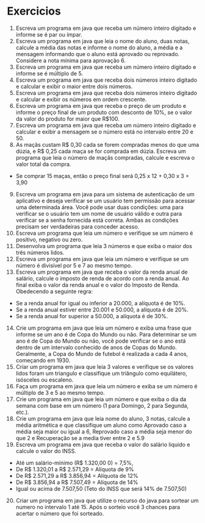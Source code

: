 # Exercicios
1. Escreva um programa em java que receba um número inteiro digitado
   e informe se é par ou ímpar.
2. Escreva um programa em java que leia o nome do aluno, duas notas,
   calcule a média das notas e informe o nome do aluno, a média e a
   mensagem informando que o aluno está aprovado ou reprovado. Considere a nota mínima para aprovação 6.
3. Escreva um programa em java que receba um número inteiro digitado
   e informe se é múltiplo de 5.
4. Escreva um programa em java que receba dois números inteiro
   digitado e calcular e exibir o maior entre dois números.
5. Escreva um programa em java que receba dois números inteiro
   digitado e calcular e exibir os números em ordem crescente.
6. Escreva um programa em java que receba o preço de um produto e
   informe o preço final de um produto com desconto de 10%, se o valor
   da valor do produto for maior que R$100.
7. Escreva um programa em java que receba um número inteiro digitado e
   calcular e exibir a mensagem se o número está no intervalo entre 20 e 50.
8. As maçãs custam R$ 0,30 cada se forem compradas menos do que uma
   dúzia, e R$ 0,25 cada maça se for comprada em dúzia. Escreva um
   programa que leia o número de maçãs compradas, calcule e escreva o valor
   total da compra.
- Se comprar 15 maças, então o preço final será 0,25 x 12 + 0,30 x 3 = 3,90

9. Escreva um programa em java para um sistema de autenticação de um aplicativo
   e deseja verificar se um usuário tem permissão para acessar uma determinada
   área. Você pode usar duas condições: uma para verificar se o usuário tem um
   nome de usuário válido e outra para verificar se a senha fornecida está correta.
   Ambas as condições precisam ser verdadeiras para conceder acesso.
10. Escreva um programa que leia um número e verifique se um número é positivo,
    negativo ou zero.
11. Desenvolva um programa que leia 3 números e que exiba o maior dos três
    números lidos.
12. Escreva um programa em java que leia um número e verifique se um número é
    divisível por 5 e 7 ao mesmo tempo.
13. Escreva um programa em java que receba o valor da renda anual de salário,
    calcule o imposto de renda de acordo com a renda anual. Ao final exiba o valor da
    renda anual e o valor do Imposto de Renda.
    Obedecendo a seguinte regra:
- Se a renda anual for igual ou inferior a 20.000, a alíquota é de 10%.
- Se a renda anual estiver entre 20.001 e 50.000, a alíquota é de 20%.
- Se a renda anual for superior a 50.000, a alíquota é de 30%.

14. Crie um programa em java que leia um número e exiba uma frase
    que informe se um ano é de Copa do Mundo ou não. Para determinar
    se um ano é de Copa do Mundo ou não, você pode verificar se o ano
    está dentro de um intervalo conhecido de anos de Copas do Mundo.
    Geralmente, a Copa do Mundo de futebol é realizada a cada 4 anos,
    começando em 1930.
15. Criar um programa em java que leia 3 valores e verifique se os
    valores lidos foram um triangulo e classifique um triângulo como
    equilátero, isósceles ou escaleno.
16. Faça um programa em java que leia um número e exiba se um número é
    múltiplo de 3 e 5 ao mesmo tempo.
17. Crie um programa em java que leia um número e que exiba o dia da
    semana com base em um número (1 para Domingo, 2 para Segunda, etc.).
18. Crie um programa em java que leia nome do aluno, 3 notas, calcule a
    média aritmética e que classifique um aluno como Aprovado caso a média
    seja maior ou igual a 6, Reprovado caso a média seja menor do que 2 e
    Recuperação se a media tiver entre 2 e 5.9
19. Escreva um programa em java que receba o valor do salário liquido
    e calcule o valor do INSS.
- Até um salário-mínimo (R$ 1.320,00 0) = 7,5%,
- De R$ 1.320,01 a R$ 2.571,29 = Alíquota de 9%
- De R$ 2.571,29 a R$ 3.856,94 = Alíquota de 12%
- De R$ 3.856,94 a R$ 7.507,49 = Alíquota de 14%
- Igual ou acima de 7.507,50 (Teto do INSS que será 14% de
  7.507,50)

20. Criar um programa em java que utilize o recurso do java para
    sortear um numero no intervalo 1 até 15. Após o sorteio você 3
    chances para acertar o número que foi sorteado.